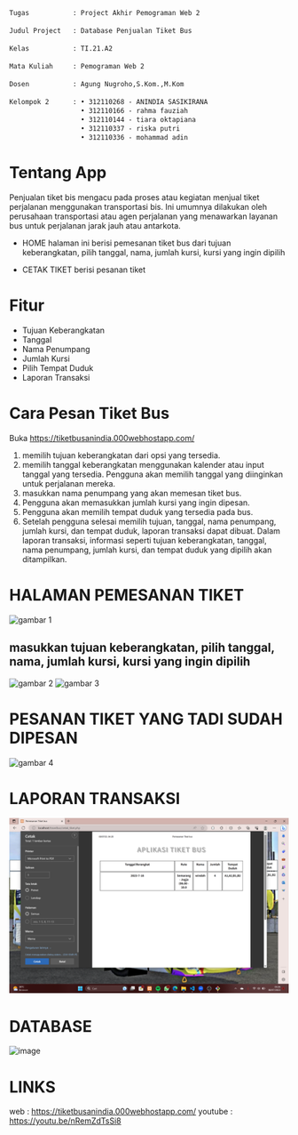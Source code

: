 

```
Tugas           : Project Akhir Pemograman Web 2

Judul Project   : Database Penjualan Tiket Bus

Kelas           : TI.21.A2

Mata Kuliah     : Pemograman Web 2

Dosen           : Agung Nugroho,S.Kom.,M.Kom

Kelompok 2      : • 312110268 - ANINDIA SASIKIRANA
                  • 312110166 - rahma fauziah
                  • 312110144 - tiara oktapiana
                  • 312110337 - riska putri
                  • 312110336 - mohammad adin
```

# Tentang App
Penjualan tiket bis mengacu pada proses atau kegiatan menjual tiket perjalanan menggunakan transportasi bis. Ini umumnya dilakukan oleh perusahaan transportasi atau agen perjalanan yang menawarkan layanan bus untuk perjalanan jarak jauh atau antarkota.

- HOME 
halaman ini berisi pemesanan tiket bus 
dari tujuan keberangkatan, pilih tanggal, nama, jumlah kursi, kursi yang ingin dipilih 

- CETAK TIKET 
berisi pesanan tiket 

# Fitur 

- Tujuan Keberangkatan
- Tanggal
- Nama Penumpang
- Jumlah Kursi
- Pilih Tempat Duduk
- Laporan Transaksi

# Cara Pesan Tiket Bus

Buka https://tiketbusanindia.000webhostapp.com/
1. memilih tujuan keberangkatan dari opsi yang tersedia.
2. memilih tanggal keberangkatan menggunakan kalender atau input tanggal yang tersedia. Pengguna akan memilih tanggal yang diinginkan untuk perjalanan mereka.
3. masukkan nama penumpang yang akan memesan tiket bus.
4. Pengguna akan memasukkan jumlah kursi yang ingin dipesan.
5. Pengguna akan memilih tempat duduk yang tersedia pada bus.
6. Setelah pengguna selesai memilih tujuan, tanggal, nama penumpang, jumlah kursi, dan tempat duduk, laporan transaksi dapat dibuat.
Dalam laporan transaksi, informasi seperti tujuan keberangkatan, tanggal, nama penumpang, jumlah kursi, dan tempat duduk yang dipilih akan ditampilkan.

# HALAMAN PEMESANAN TIKET 
![gambar 1](ss/1.png)

## masukkan tujuan keberangkatan, pilih tanggal, nama, jumlah kursi, kursi yang ingin dipilih 
![gambar 2](ss/2.png)
![gambar 3](ss/3.png)

# PESANAN TIKET YANG TADI SUDAH DIPESAN 
![gambar 4](ss/4.png)

# LAPORAN TRANSAKSI 
![gambar 5](ss/5.png)

# DATABASE
![image](https://github.com/anindiasasi733/UAS-TicketBus/assets/92634812/ba3c4119-8e8b-4c9b-9511-218c3080bfca)


# LINKS
web : https://tiketbusanindia.000webhostapp.com/
youtube : https://youtu.be/nRemZdTsSi8
